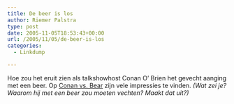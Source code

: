 ```yaml
---
title: De beer is los
author: Riemer Palstra
type: post
date: 2005-11-05T18:53:43+00:00
url: /2005/11/05/de-beer-is-los
categories:
  - Linkdump

---
```

Hoe zou het eruit zien als talkshowhost Conan O&#8217; Brien het gevecht aanging met een beer. Op [Conan vs. Bear][1] zijn vele impressies te vinden. _(Wat zei je? Waarom hij met een beer zou moeten vechten? Maakt dat uit?)_

 [1]: http://www.conanvsbear.com/